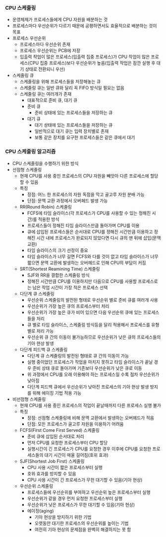 ### CPU 스케줄링
- 운영체제가 프로세스들에게 CPU 자원을 배분하는 것
- 프로세스마다 우선순위가 다르기 때문에 공평하면서도 효율적으로 배분하는 것이 목표
- 프로세스 우선순위
  - 프로세스마다 우선순위 존재
  - 프로세스 우선순위는 PCB에 저장
  - 입출력 작업이 많은 프로세스(입출력 집중 프로세스)가 CPU 작업이 많은 프로세스(CPU 집중 프로세스)보다 우선순위가 높음(입출력 작업은 잠깐 실행 후 대기 상태로 전환되니 우선)
- 스케줄링 큐
  - 스케줄링을 위해 프로세스들을 저장해놓는 큐
  - 스케줄링 큐는 일반 큐와 달리 꼭 FIFO 방식일 필요는 없음
  - 스케줄링 큐는 여러개가 존재
    - 대표적으로  준비 큐, 대기 큐
    - 준비 큐
      - 준비 상태에 있는 프로세스들을 저장하는 큐
    - 대기 큐
      - 대기 상태에 있는 프로세스들을 저장하는 큐 
      - 일반적으로 대기 큐는 입력 장치별로 존재
      - 보통 같은 장치를 요구한 프로세스들은 같은 큐에서 대기

### CPU 스케줄링 알고리즘
- CPU 스케줄링을 수행하기 위한 방식
- 선점형 스케줄링
  - 현재 CPU를 사용 중인 프로세스의 CPU 자원을 빼앗아 다른 프로세스에 할당할 수 있음
  - 특징
    - 장점: 어느 한 프로세스의 자원 독점을 막고 골고루 자원 분배 가능
    - 단점: 문맥 교환 과정에서 오버헤드 발생 가능
  - RR(Round Robin) 스케줄링
    - FCFS에 타임 슬라이스(각 프로세스가 CPU를 사용할 수 있는 정해진 시간)를 적용한 방식
    - 프로세스들이 정해진 타임 슬라이스만큼 돌아가며 CPU를 이용
    - 큐에 삽입된 프로세스들은 순서대로 CPU를 정해진 시간만큼 이용하고 정해진 시간 내에 프로세스가 완료되지 않았다면 다시 큐의 맨 뒤에 삽입(문맥 교환)
    - 타임 슬라이스의 크기 선정이 중요
    - 타임 슬라이스가 너무 길면 FCFS와 다를 것이 없고 타임 슬라이스가 너무 짧으면 문맥 교환에 발생하는 오버헤드로 인해 CPU의 부담이 커짐
  - SRT(Shortest Reamining Time) 스케줄링
    - SJF와 RR을 결합한 스케줄링 방식
    - 정해진 시간만큼 CPU를 이용하지만 다음으로 CPU를 사용할 프로세스로는 남은 작업 시간이 가장 적은 프로세스 선택
  - 다단계 큐 스케줄링
    - 우선순위 스케줄링의 발전된 형태로 우선순위 별로 준비 큐를 여러개 사용
    - 우선순위가 가장 높은 큐의 프로세스부터 처리
    - 우선순위가 가장 높은 큐가 비어 있으면 다음 우선순위 큐에 있는 프로세스들을 처리
    - 큐 별로 타임 슬라이스, 스케줄링 방식등을 달리 적용해서 프로세스를 유형별로 처리 가능
    - 우선순위 큐 간의 이동이 불가능하므로 우선순위가 낮은 큐의 프로세스들의 기아 현상 발생
  - 다단계 피드백 큐 스케줄링
    - 다단계 큐 스케줄링의 발전된 형태로 큐 간의 이동이 가능
    - 실행 중이었던 프로세스가 작업을 마치지 못하고 타임 슬라이스가 끝날 경우 준비 상태 큐로 돌아가며 기존보다 우선순위가 낮은 큐로 이동
    - 위 과정에서 CPU를 오래 이용해야 하는 프로세스일 수록 점차 우선순위가 낮아짐
    - 다단계 피드백 큐에서 우선순위가 낮아진 프로세스의 기아 현상 발생 방지를 위해 에이징 기법 적용 가능
- 비선점형 스케줄링
  - 현재 CPU를 사용 중인 프로세스의 작업이 끝날때까지 다른 프로세스 실행 불가
  - 특징
    - 장점: 선점형 스케줄링에 비해 문맥 교환에서 발생하는 오버헤드가 적음
    - 단점: 모든 프로세스가 골고루 자원을 이용하기 어려움
  - FCFS(First Come First Served) 스케줄링
    - 준비 큐에 삽입된 순서대로 처리
    - 먼저 CPU를 요청한 프로세스부터 CPU 할당
    - 실행시간이 긴 프로세스가 CPU를 요청한 경우 이후에 CPU를 요청한 프로세스들의 대기 시간이 매울 길어짐(호위 효과)
  - SJF(Shortest Job First) 스케줄링
    - CPU 사용 시간이 짧은 프로세스부터 실행
    - 호위 효과를 방지할 수 있음
    - CPU 사용 시간이 긴 프로세스가 무한 대기할 수 있음(기아 현상)
  - 우선순위 스케줄링
    - 프로세스들에 우선순위를 부여하고 우선순위 높은 프로세스부터 실행
    - 우선순위가 같을 경우 먼저 요청한 프로세스부터 실행
    - 우선순위가 낮은 프로세스가 무한 대기할 수 있음(기아 현상)
    - 에이징(aging)
      - 기아 현상을 방지하기 위한 기법
      - 오랫동안 대기한 프로세스의 우선순위를 높이는 기법
      - 여전히 기아 현상의 문제점을 완벽히 해결하지는 못 함